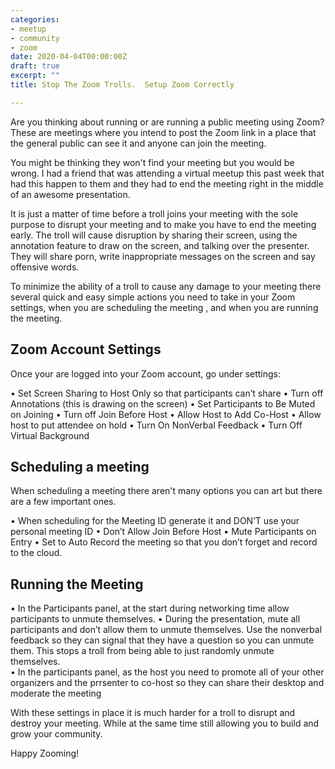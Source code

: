 ```yaml
---
categories:
- meetup
- community
- zoom
date: 2020-04-04T00:00:00Z
draft: true
excerpt: ""
title: Stop The Zoom Trolls.  Setup Zoom Correctly 

---
```


Are you thinking about running or are running a public meeting using Zoom?  These are meetings where you intend to post the Zoom link in a place that the general public can see it and anyone can join the meeting. 

You might be thinking they won't find your meeting but you would be wrong.  I had a friend that was attending a virtual meetup this past week that had this happen to them and they had to end the meeting right in the middle of an awesome presentation.   

It is just a matter of time before a troll joins your meeting with the sole purpose to disrupt your meeting and to make you have to end the meeting early.  The troll will cause disruption by sharing their screen, using the annotation feature to draw on the screen, and talking over the presenter.  They will share porn, write inappropriate messages on the screen and say offensive words.    

To minimize the ability of a troll to cause any damage to your meeting there several quick and easy simple actions you need to take in your Zoom settings, when you are scheduling the meeting , and when you are running the meeting.

## Zoom Account Settings

Once your are logged into your Zoom account, go under settings:

• Set Screen Sharing to Host Only so that participants can’t share 
• Turn off Annotations (this is drawing on the screen)
• Set Participants to Be Muted on Joining
• Turn off Join Before Host
• Allow Host to Add Co-Host
• Allow host to put attendee on hold
• Turn On NonVerbal Feedback
• Turn Off Virtual Background

## Scheduling a meeting 

When scheduling a meeting there aren't many options you can art but there are a few important ones.

• When scheduling for the Meeting ID generate it and DON’T use your personal meeting ID
• Don’t Allow Join Before Host
• Mute Participants on Entry
• Set to Auto Record the meeting so that you don’t forget and record to the cloud.

## Running the Meeting

• In the Participants panel, at the start during networking time allow participants to unmute themselves. 
• During the presentation, mute all participants and don’t allow them to unmute themselves.  Use the nonverbal feedback so they can signal that they have a question so you can unmute them.  This stops a troll from being able to just randomly unmute themselves.  
• In the participants panel, as the host you need to promote all of your other organizers and the prrsenter to co-host so they can share their desktop and moderate the meeting

With these settings in place it is much harder for a troll to disrupt and destroy your meeting.   While at the same time still allowing you to build and grow your  community.

Happy Zooming! 